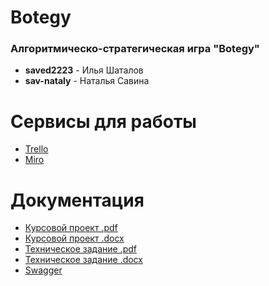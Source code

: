 # Botegy
### Алгоритмическо-стратегическая игра "Botegy"
* **saved2223** - Илья Шаталов 
* **sav-nataly** - Наталья Савина 


# Сервисы для работы
* [Trello](https://trello.com/b/KkSootMa)
* [Miro](https://miro.com/app/board/uXjVOGZU0Ok=/) 

# Документация
* [Курсовой проект .pdf](https://github.com/saved2223/botegy/tree/main/Documentation/CourseProject.pdf)
* [Курсовой проект .docx](https://github.com/saved2223/botegy/tree/main/Documentation/CourseProject.docx)
* [Техническое задание .pdf](https://github.com/saved2223/botegy/tree/main/Documentation/Technical_requirement.pdf)
* [Техническое задание .docx](https://github.com/saved2223/botegy/tree/main/Documentation/Technical_requirement.docx)
* [Swagger](https://botegy.herokuapp.com/swagger-ui/index.html#)